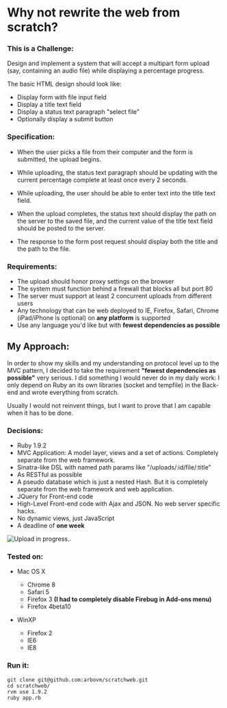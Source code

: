 # Why not rewrite the web from scratch?

### This is a Challenge:

Design and implement a system that will accept a multipart form upload
(say, containing an audio file) while displaying a percentage
progress.

The basic HTML design should look like:

- Display form with file input field
- Display a title text field
- Display a status text paragraph "select file"
- Optionally display a submit button

### Specification:

- When the user picks a file from their computer and the form is submitted, the upload begins.
- While uploading, the status text paragraph should be updating with the
current percentage complete at least once every 2 seconds.
- While uploading, the user should be able to enter text into the title
text field.

- When the upload completes, the status text should display the path on the server to the saved file, 
and the current value of the title text field should be posted to the server. 
- The response to the form post request should display both the title and the path to the file.

### Requirements:

- The upload should honor proxy settings on the browser
- The system must function behind a firewall that blocks all but port 80
- The server must support at least 2 concurrent uploads from different users
- Any technology that can be web deployed to IE, Firefox, Safari, Chrome
(iPad/iPhone is optional) on __any platform__ is supported
- Use any language you'd like but with __fewest dependencies as possible__

## My Approach:

In order to show my skills and my understanding on protocol level up to the MVC pattern, I decided to take the requirement __"fewest dependencies as possible"__ very serious. I did something I would never do in my daily work: I only depend on Ruby an its own libraries (socket and tempfile) in the Back-end and wrote everything from scratch. 

Usually I would not reinvent things, but I want to prove that I am capable when it has to be done.

### Decisions:

- Ruby 1.9.2
- MVC Application: A model layer, views and a set of actions. Completely separate from the web framework.
- Sinatra-like DSL with named path params like "/uploads/:id/file/:title"
- As RESTful as possible
- A pseudo database which is just a nested Hash. But it is completely separate from the web framework and web application.
- JQuery for Front-end code
- High-Level Front-end code with Ajax and JSON. No web server specific hacks.
- No dynamic views, just JavaScript
- A deadline of __one week__

![Upload in progress..](http://cloud.github.com/downloads/arbovm/scratchweb/upload.png "Upload in progress..")

### Tested on:
- Mac OS X
  - Chrome 8
  - Safari 5
  - Firefox 3 __(I had to completely disable Firebug in Add-ons menu)__
  - Firefox 4beta10

- WinXP
  - Firefox 2
  - IE6
  - IE8

### Run it:

    git clone git@github.com:arbovm/scratchweb.git
    cd scratchweb/
    rvm use 1.9.2
    ruby app.rb

